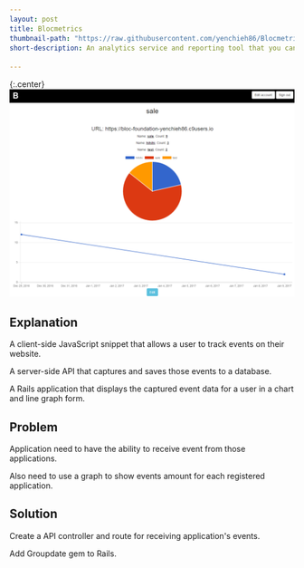 ```yaml
---
layout: post
title: Blocmetrics
thumbnail-path: "https://raw.githubusercontent.com/yenchieh86/Blocmetrics/master/app/assets/images/ss2.png"
short-description: An analytics service and reporting tool that you can be used to track user activity and report results.

---
```


{:.center}
![](https://raw.githubusercontent.com/yenchieh86/Blocmetrics/master/app/assets/images/ss2.png)

## Explanation

A client-side JavaScript snippet that allows a user to track events on their website.
 
A server-side API that captures and saves those events to a database.
 
A Rails application that displays the captured event data for a user in a chart and line graph form.

## Problem

Application need to have the ability to receive event from those applications. 

Also need to use a graph to show events amount for each registered application.

## Solution

Create a API controller and route for receiving application's events.

Add Groupdate gem to Rails.

